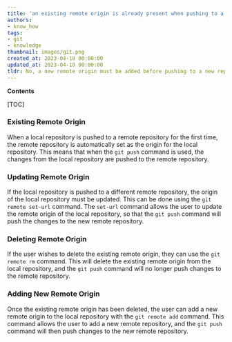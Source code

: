 ```yaml
---
title: 'an existing remote origin is already present when pushing to a new repository using 'git push'
authors:
- know_how
tags:
- git
- knowledge
thumbnail: images/git.png
created_at: 2023-04-18 00:00:00
updated_at: 2023-04-18 00:00:00
tldr: No, a new remote origin must be added before pushing to a new repository.
---
```


**Contents**

[TOC]

### Existing Remote Origin
When a local repository is pushed to a remote repository for the first time, the remote repository is automatically set as the origin for the local repository. This means that when the `git push` command is used, the changes from the local repository are pushed to the remote repository.

### Updating Remote Origin
If the local repository is pushed to a different remote repository, the origin of the local repository must be updated. This can be done using the `git remote set-url` command. The `set-url` command allows the user to update the remote origin of the local repository, so that the `git push` command will push the changes to the new remote repository.

### Deleting Remote Origin
If the user wishes to delete the existing remote origin, they can use the `git remote rm` command. This will delete the existing remote origin from the local repository, and the `git push` command will no longer push changes to the remote repository.

### Adding New Remote Origin
Once the existing remote origin has been deleted, the user can add a new remote origin to the local repository with the `git remote add` command. This command allows the user to add a new remote repository, and the `git push` command will then push changes to the new remote repository.
